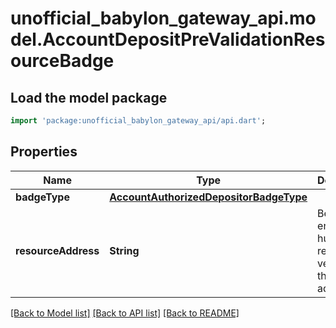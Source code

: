 # unofficial_babylon_gateway_api.model.AccountDepositPreValidationResourceBadge

## Load the model package
```dart
import 'package:unofficial_babylon_gateway_api/api.dart';
```

## Properties
Name | Type | Description | Notes
------------ | ------------- | ------------- | -------------
**badgeType** | [**AccountAuthorizedDepositorBadgeType**](AccountAuthorizedDepositorBadgeType.md) |  | 
**resourceAddress** | **String** | Bech32m-encoded human readable version of the address. | 

[[Back to Model list]](../README.md#documentation-for-models) [[Back to API list]](../README.md#documentation-for-api-endpoints) [[Back to README]](../README.md)


